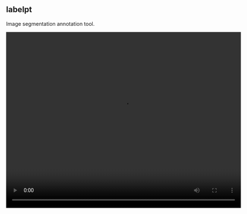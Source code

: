 ## labelpt

Image segmentation annotation tool.

<video src="https://raw.githubusercontent.com/pei223/labelpt/master/labelpt.mp4"  width="640" height="480" controls>
</vide>

<br>

## Functions

- Paint mode
- Polygon mode
- Line/Rect/Oval mode

## Install

```
pip install labelpt
```
